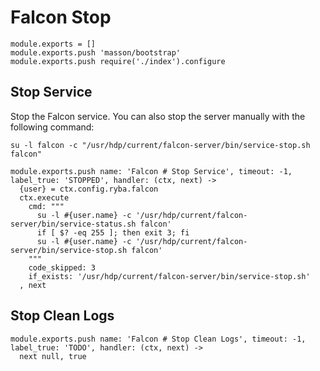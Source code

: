 
# Falcon Stop

    module.exports = []
    module.exports.push 'masson/bootstrap'
    module.exports.push require('./index').configure

## Stop Service

Stop the Falcon service. You can also stop the server manually with the
following command:

```
su -l falcon -c "/usr/hdp/current/falcon-server/bin/service-stop.sh falcon"
```

    module.exports.push name: 'Falcon # Stop Service', timeout: -1, label_true: 'STOPPED', handler: (ctx, next) ->
      {user} = ctx.config.ryba.falcon
      ctx.execute
        cmd: """
          su -l #{user.name} -c '/usr/hdp/current/falcon-server/bin/service-status.sh falcon'
          if [ $? -eq 255 ]; then exit 3; fi
          su -l #{user.name} -c '/usr/hdp/current/falcon-server/bin/service-stop.sh falcon'
        """
        code_skipped: 3
        if_exists: '/usr/hdp/current/falcon-server/bin/service-stop.sh'
      , next

## Stop Clean Logs

    module.exports.push name: 'Falcon # Stop Clean Logs', timeout: -1, label_true: 'TODO', handler: (ctx, next) ->
      next null, true

